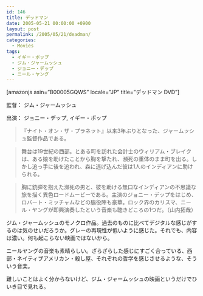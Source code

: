 ```yaml
---
id: 146
title: デッドマン
date: 2005-05-21 00:00:00 +0900
layout: post
permalink: /2005/05/21/deadman/
categories:
  - Movies
tags:
  - イギー・ポップ
  - ジム・ジャームッシュ
  - ジョニー・デップ
  - ニール・ヤング
---
```

[amazonjs asin=&#8221;B00005GQWS&#8221; locale=&#8221;JP&#8221; title=&#8221;デッドマン DVD&#8221;]
  
監督： ジム・ジャームッシュ
  
出演： ジョニー・デップ, イギー・ポップ

<!--more-->

> 『ナイト・オン・ザ・プラネット』以来3年ぶりとなった、ジャームッシュ監督作品である。
     
> 舞台は19世紀の西部。とある町を訪れた会計士のウィリアム・ブレイクは、ある娘を助けたことから胸を撃たれ、瀕死の重体のまま町を出る。しかし追っ手に後を追われ、森に逃げ込んだ彼は1人のインディアンに助けられる。
     
> 胸に銃弾を抱えた瀕死の男と、彼を助ける無口なインディアンの不思議な旅を描く異色ロードムービーである。主演のジョニー・デップをはじめ、ロバート・ミッチャムなどの脇役陣も豪華。ロック界のカリスマ、ニール・ヤングが即興演奏したという音楽も聴きどころの1つだ。（山内拓哉） 

ジム・ジャームッシュのモノクロ作品。過去のものに比べてデジタルな感じがするのは気のせいだろうか。グレーの再現性が低いように感じた。それでも、内容は濃い。何も起こらない映画ではないから。
  
ニールヤングの音楽も素晴らしい。ざらざらした感じにすごく合っている、西部・ネイティブアメリカン・殺し屋、それぞれの哲学を感じさせるような、そういう音楽。
  
難しいことはよく分からないけど、ジム・ジャームッシュの映画というだけでひいき目で見れる。
